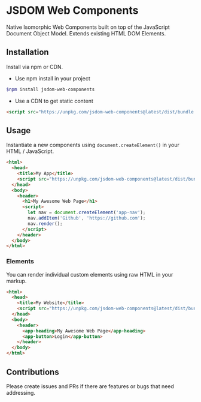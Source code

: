 # JSDOM Web Components

Native Isomorphic Web Components built on top of the JavaScript Document Object Model. Extends existing HTML DOM Elements.

## Installation

Install via npm or CDN.

* Use npm install in your project

```bash
$npm install jsdom-web-components
```

* Use a CDN to get static content

```html
<script src="https://unpkg.com/jsdom-web-components@latest/dist/bundle.js"></script>
```

## Usage

Instantiate a new components using `document.createElement()` in your HTML / JavaScript.

```html
<html>
  <head>
    <title>My App</title>
    <script src="https://unpkg.com/jsdom-web-components@latest/dist/bundle.js"></script>
  </head>
  <body>
    <header>
      <h1>My Awesome Web Page</h1>
      <script>
        let nav = document.createElement('app-nav');
        nav.addItem('Github', 'https://github.com');
        nav.render();
      </script>
    </header>
  </body>
</html>
```

### Elements

You can render individual custom elements using raw HTML in your markup.

```html
<html>
  <head>
    <title>My Website</title>
    <script src="https://unpkg.com/jsdom-web-components@latest/dist/bundle.js"></script>
  </head>
  <body>
    <header>
      <app-heading>My Awesome Web Page</app-heading>
      <app-button>Login</app-button>
    </header>
  </body>
</html>
```

## Contributions

Please create issues and PRs if there are features or bugs that need addressing.
